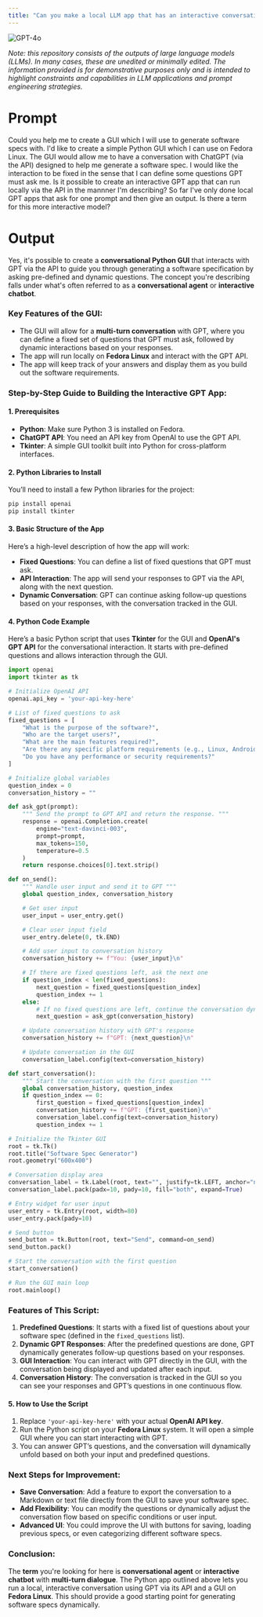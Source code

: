 ```yaml
---
title: "Can you make a local LLM app that has an interactive conversation component"
---
```

![GPT-4o](https://img.shields.io/badge/GPT--4o-3333FF?style=for-the-badge&logo=openai&logoColor=white)



*Note: this repository consists of the outputs of large language models (LLMs). In many cases, these are unedited or minimally edited. The information provided is for demonstrative purposes only and is intended to highlight constraints and capabilities in LLM applications and prompt engineering strategies.*


# Prompt

Could you help me to create a GUI which I will use to generate software specs with. I'd like to create a simple Python GUI which I can use on Fedora Linux. The GUI would allow me to have a conversation with ChatGPT (via the API) designed to help me generate a software spec. I would like the interaction to be fixed in the sense that I can define some questions GPT must ask me. Is it possible to create an interactive GPT app that can run locally via the API in the mannner I'm describing? So far I've only done local GPT apps that ask for one prompt and then give an output. Is there a term for this more interactive model?

# Output

Yes, it's possible to create a **conversational Python GUI** that interacts with GPT via the API to guide you through generating a software specification by asking pre-defined and dynamic questions. The concept you're describing falls under what's often referred to as a **conversational agent** or **interactive chatbot**.

### Key Features of the GUI:
- The GUI will allow for a **multi-turn conversation** with GPT, where you can define a fixed set of questions that GPT must ask, followed by dynamic interactions based on your responses.
- The app will run locally on **Fedora Linux** and interact with the GPT API.
- The app will keep track of your answers and display them as you build out the software requirements.

### Step-by-Step Guide to Building the Interactive GPT App:

#### 1. **Prerequisites**
   - **Python**: Make sure Python 3 is installed on Fedora.
   - **ChatGPT API**: You need an API key from OpenAI to use the GPT API.
   - **Tkinter**: A simple GUI toolkit built into Python for cross-platform interfaces.

#### 2. **Python Libraries to Install**
You’ll need to install a few Python libraries for the project:
```bash
pip install openai
pip install tkinter
```

#### 3. **Basic Structure of the App**
Here’s a high-level description of how the app will work:
- **Fixed Questions**: You can define a list of fixed questions that GPT must ask.
- **API Interaction**: The app will send your responses to GPT via the API, along with the next question.
- **Dynamic Conversation**: GPT can continue asking follow-up questions based on your responses, with the conversation tracked in the GUI.

#### 4. **Python Code Example**
Here’s a basic Python script that uses **Tkinter** for the GUI and **OpenAI's GPT API** for the conversational interaction. It starts with pre-defined questions and allows interaction through the GUI.

```python
import openai
import tkinter as tk

# Initialize OpenAI API
openai.api_key = 'your-api-key-here'

# List of fixed questions to ask
fixed_questions = [
    "What is the purpose of the software?",
    "Who are the target users?",
    "What are the main features required?",
    "Are there any specific platform requirements (e.g., Linux, Android)?",
    "Do you have any performance or security requirements?"
]

# Initialize global variables
question_index = 0
conversation_history = ""

def ask_gpt(prompt):
    """ Send the prompt to GPT API and return the response. """
    response = openai.Completion.create(
        engine="text-davinci-003",
        prompt=prompt,
        max_tokens=150,
        temperature=0.5
    )
    return response.choices[0].text.strip()

def on_send():
    """ Handle user input and send it to GPT """
    global question_index, conversation_history

    # Get user input
    user_input = user_entry.get()

    # Clear user input field
    user_entry.delete(0, tk.END)

    # Add user input to conversation history
    conversation_history += f"You: {user_input}\n"

    # If there are fixed questions left, ask the next one
    if question_index < len(fixed_questions):
        next_question = fixed_questions[question_index]
        question_index += 1
    else:
        # If no fixed questions are left, continue the conversation dynamically
        next_question = ask_gpt(conversation_history)

    # Update conversation history with GPT's response
    conversation_history += f"GPT: {next_question}\n"

    # Update conversation in the GUI
    conversation_label.config(text=conversation_history)

def start_conversation():
    """ Start the conversation with the first question """
    global conversation_history, question_index
    if question_index == 0:
        first_question = fixed_questions[question_index]
        conversation_history += f"GPT: {first_question}\n"
        conversation_label.config(text=conversation_history)
        question_index += 1

# Initialize the Tkinter GUI
root = tk.Tk()
root.title("Software Spec Generator")
root.geometry("600x400")

# Conversation display area
conversation_label = tk.Label(root, text="", justify=tk.LEFT, anchor="nw", wraplength=580)
conversation_label.pack(padx=10, pady=10, fill="both", expand=True)

# Entry widget for user input
user_entry = tk.Entry(root, width=80)
user_entry.pack(pady=10)

# Send button
send_button = tk.Button(root, text="Send", command=on_send)
send_button.pack()

# Start the conversation with the first question
start_conversation()

# Run the GUI main loop
root.mainloop()
```

### Features of This Script:
1. **Predefined Questions**: It starts with a fixed list of questions about your software spec (defined in the `fixed_questions` list).
2. **Dynamic GPT Responses**: After the predefined questions are done, GPT dynamically generates follow-up questions based on your responses.
3. **GUI Interaction**: You can interact with GPT directly in the GUI, with the conversation being displayed and updated after each input.
4. **Conversation History**: The conversation is tracked in the GUI so you can see your responses and GPT’s questions in one continuous flow.

#### 5. **How to Use the Script**
1. Replace `'your-api-key-here'` with your actual **OpenAI API key**.
2. Run the Python script on your **Fedora Linux** system. It will open a simple GUI where you can start interacting with GPT.
3. You can answer GPT’s questions, and the conversation will dynamically unfold based on both your input and predefined questions.

### Next Steps for Improvement:
- **Save Conversation**: Add a feature to export the conversation to a Markdown or text file directly from the GUI to save your software spec.
- **Add Flexibility**: You can modify the questions or dynamically adjust the conversation flow based on specific conditions or user input.
- **Advanced UI**: You could improve the UI with buttons for saving, loading previous specs, or even categorizing different software specs.

### Conclusion:
The **term** you're looking for here is **conversational agent** or **interactive chatbot** with **multi-turn dialogue**. The Python app outlined above lets you run a local, interactive conversation using GPT via its API and a GUI on **Fedora Linux**. This should provide a good starting point for generating software specs dynamically.